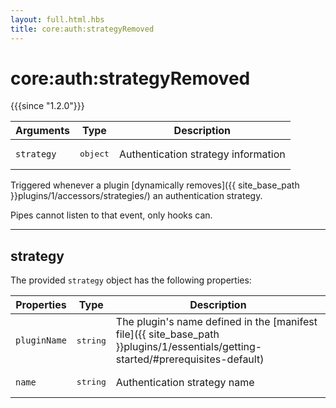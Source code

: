```yaml
---
layout: full.html.hbs
title: core:auth:strategyRemoved
---
```


# core:auth:strategyRemoved

{{{since "1.2.0"}}}

| Arguments | Type | Description |
|-----------|------|-------------|
| `strategy` | <pre>object</pre> | Authentication strategy information |

Triggered whenever a plugin [dynamically removes]({{ site_base_path }}plugins/1/accessors/strategies/) an authentication strategy.

<div class="alert alert-info">Pipes cannot listen to that event, only hooks can.</div>

---
## strategy

The provided `strategy` object has the following properties:

| Properties | Type | Description |
|-----------|------|-------------|
| `pluginName` | <pre>string</pre> | The plugin's name defined in the [manifest file]({{ site_base_path }}plugins/1/essentials/getting-started/#prerequisites-default) |
| `name` | <pre>string</pre> | Authentication strategy name |
